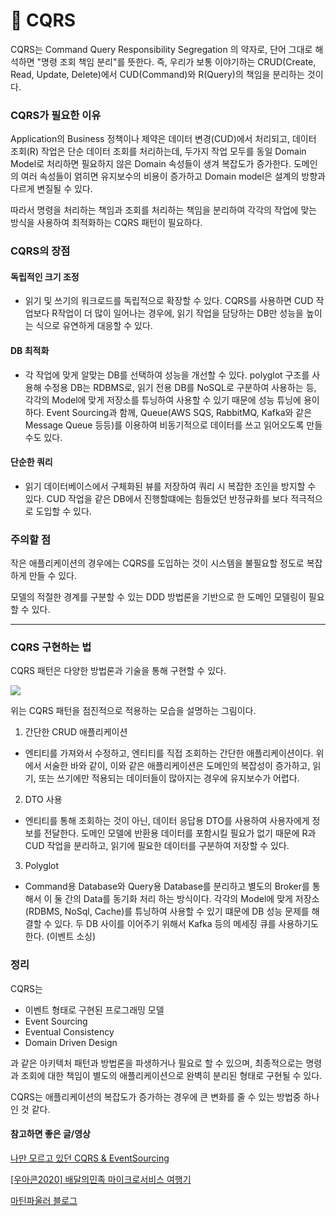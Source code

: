 # 🌻 CQRS

 CQRS는 Command Query Responsibility Segregation 의 약자로, 단어 그대로 해석하면 "명령 조회 책임 분리"를 뜻한다. 즉, 우리가 보통 이야기하는 CRUD(Create, Read, Update, Delete)에서 CUD(Command)와 R(Query)의 책임을 분리하는 것이다.

### CQRS가 필요한 이유

 Application의 Business 정책이나 제약은 데이터 변경(CUD)에서 처리되고, 데이터 조회(R) 작업은 단순 데이터 조회를 처리하는데, 두가지 작업 모두를 동일 Domain Model로 처리하면 필요하지 않은 Domain 속성들이 생겨 복잡도가 증가한다. 도메인의 여러 속성들이 얽히면 유지보수의 비용이 증가하고 Domain model은 설계의 방향과 다르게 변질될 수 있다.
 
 따라서 명령을 처리하는 책임과 조회를 처리하는 책임을 분리하여 각각의 작업에 맞는 방식을 사용하여 최적화하는 CQRS 패턴이 필요하다.
 
### CQRS의 장점

#### 독립적인 크기 조정

 - 읽기 및 쓰기의 워크로드를 독립적으로 확장할 수 있다. CQRS를 사용하면  CUD 작업보다 R작업이 더 많이 일어나는 경우에, 읽기 작업을 담당하는 DB만 성능을 높이는 식으로 유연하게 대응할 수 있다.

#### DB 최적화

  - 각 작업에 맞게 알맞는 DB를 선택하여 성능을 개선할 수 있다. polyglot 구조를 사용해 수정용 DB는 RDBMS로, 읽기 전용 DB를 NoSQL로 구분하여 사용하는 등, 각각의 Model에 맞게 저장소를 튜닝하여 사용할 수 있기 때문에 성능 튜닝에 용이하다. Event Sourcing과 함께, Queue(AWS SQS, RabbitMQ, Kafka와 같은 Message Queue 등등)를 이용하여 비동기적으로 데이터를 쓰고 읽어오도록 만들 수도 있다.

#### 단순한 쿼리

  - 읽기 데이터베이스에서 구체화된 뷰를 저장하여 쿼리 시 복잡한 조인을 방지할 수 있다. CUD 작업을 같은 DB에서 진행할떄에는 힘들었던 반정규화를 보다 적극적으로 도입할 수 있다.

### 주의할 점

작은 애플리케이션의 경우에는 CQRS를 도입하는 것이 시스템을 불필요할 정도로 복잡하게 만들 수 있다.

모델의 적절한 경계를 구분할 수 있는 DDD 방법론을 기반으로 한 도메인 모델링이 필요할 수 있다.

---

### CQRS 구현하는 법
CQRS 패턴은 다양한 방법론과 기술을 통해 구현할 수 있다.

<img src="https://images.velog.io/images/_koiil/post/87fc04e2-e7c0-4373-81ac-66f029766539/%E1%84%89%E1%85%B3%E1%84%8F%E1%85%B3%E1%84%85%E1%85%B5%E1%86%AB%E1%84%89%E1%85%A3%E1%86%BA%202022-03-03%20%E1%84%8B%E1%85%A9%E1%84%92%E1%85%AE%201.11.56.png"/>

위는 CQRS 패턴을 점진적으로 적용하는 모습을 설명하는 그림이다.

1. 간단한 CRUD 애플리케이션 

 - 엔티티를 가져와서 수정하고, 엔티티를 직접 조회하는 간단한 애플리케이션이다. 위에서 서술한 바와 같이, 이와 같은 애플리케이션은 도메인의 복잡성이 증가하고, 읽기, 또는 쓰기에만 적용되는 데이터들이 많아지는 경우에 유지보수가 어렵다.

2. DTO 사용

 - 엔티티를 통해 조회하는 것이 아닌, 데이터 응답용 DTO를 사용하여 사용자에게 정보를 전달한다. 도메인 모델에 반환용 데이터를 포함시킬 필요가 없기 때문에 R과 CUD 작업을 분리하고, 읽기에 필요한 데이터를 구분하여 저장할 수 있다.

3. Polyglot 

 - Command용 Database와 Query용 Database를 분리하고 별도의 Broker를 통해서 이 둘 간의 Data를 동기화 처리 하는 방식이다. 각각의 Model에 맞게 저장소(RDBMS, NoSql, Cache)를 튜닝하여 사용할 수 있기 떄문에 DB 성능 문제를 해결할 수 있다. 두 DB 사이를 이어주기 위해서 Kafka 등의 메세징 큐를 사용하기도 한다. (이벤트 소싱)

### 정리

CQRS는
- 이벤트 형태로 구현된 프로그래밍 모델 
- Event Sourcing
- Eventual Consistency
- Domain Driven Design

과 같은 아키텍처 패턴과 방법론을 파생하거나 필요로 할 수 있으며, 최종적으로는 명령과 조회에 대한 책임이 별도의 애플리케이션으로 완벽히 분리된 형태로 구현될 수 있다.

CQRS는 애플리케이션의 복잡도가 증가하는 경우에 큰 변화를 줄 수 있는 방법중 하나인 것 같다.

#### 참고하면 좋은 글/영상
<a href="https://www.popit.kr/cqrs-eventsourcing">나만 모르고 있던 CQRS & EventSourcing</a>

<a href="www.youtube.com/watch?v=BnS6343GTkY">[우아콘2020] 배달의민족 마이크로서비스 여행기</a>

<a href="https://martinfowler.com/bliki/CQRS.html">마틴파울러 블로그</a>
